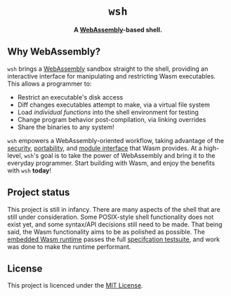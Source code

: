 <div align="center">
  <h1><code>wsh</code></h1>
  <p>
    <strong>
      A <a href="https://webassembly.org/">WebAssembly</a>-based shell.
    </strong>
  </p>
</div>

## Why WebAssembly?

`wsh` brings a [WebAssembly](https://webassembly.org/) sandbox straight to the
shell, providing an interactive interface for manipulating and restricting Wasm
executables. This allows a programmer to:

- Restrict an executable's disk access
- Diff changes executables attempt to make, via a virtual file system
- Load _individual functions_ into the shell environment for testing
- Change program behavior post-compilation, via linking overrides
- Share the binaries to any system!

`wsh` empowers a WebAssembly-oriented workflow, taking advantage of the
[security](https://github.com/WebAssembly/WASI/blob/db4e3a12dadbe3e7e41dddd04888db3bf1cf7a96/docs/DesignPrinciples.md#capability-based-security),
[portability](https://webassembly.github.io/spec/core/intro/introduction.html#design-goals),
and
[module interface](https://webassembly.github.io/spec/core/intro/overview.html#concepts)
that Wasm provides. At a high-level, `wsh`'s goal is to take the power of
WebAssembly and bring it to the everyday programmer. Start building with Wasm,
and enjoy the benefits with `wsh` **today**!

## Project status

This project is still in infancy. There are many aspects of the shell that are
still under consideration. Some POSIX-style shell functionality does not exist
yet, and some syntax/API decisions still need to be made. That being said, the
Wasm functionality aims to be as polished as possible. The
[embedded Wasm runtime](https://github.com/dzfrias/wsh/tree/main/crates/wsh-engine)
passes the full
[specifcation testsuite](https://github.com/WebAssembly/testsuite/), and work
was done to make the runtime performant.

## License

This project is licenced under the
[MIT License](https://github.com/dzfrias/wsh/blob/main/LICENSE).
